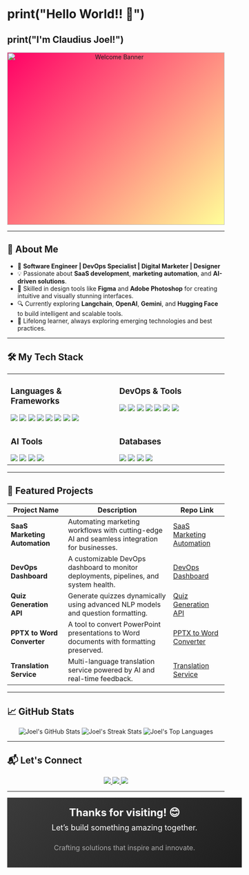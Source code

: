 #  print("Hello World!! 👋")
## print("I'm Claudius Joel!") 

<div style="width: 100%; background: linear-gradient(135deg, #f06, #ff9);">
  <div align="center">
    <img src="https://media.giphy.com/media/xT9IgzoKnwFNmISR8I/giphy.gif" alt="Welcome Banner" height="400px" width="100%" />
  </div>
</div>

---

## 🚀 About Me  

- 🌟 **Software Engineer | DevOps Specialist | Digital Marketer | Designer**  
- 💡 Passionate about **SaaS development**, **marketing automation**, and **AI-driven solutions**.  
- 🎨 Skilled in design tools like **Figma** and **Adobe Photoshop** for creating intuitive and visually stunning interfaces.  
- 🔍 Currently exploring **Langchain**, **OpenAI**, **Gemini**, and **Hugging Face** to build intelligent and scalable tools.  
- 🌱 Lifelong learner, always exploring emerging technologies and best practices.  

---

## 🛠️ My Tech Stack  

<div align="center">
  <table>
    <tr>
      <td valign="top" width="50%">
        <h3>Languages & Frameworks</h3>
        <div align="left">
          <img src="https://img.shields.io/badge/TypeScript-%23007ACC.svg?style=for-the-badge&logo=typescript&logoColor=white" />
          <img src="https://img.shields.io/badge/Python-%233776AB.svg?style=for-the-badge&logo=python&logoColor=white" />
          <img src="https://img.shields.io/badge/JavaScript-%23F7DF1E.svg?style=for-the-badge&logo=javascript&logoColor=black" />
          <img src="https://img.shields.io/badge/React-%2361DAFB.svg?style=for-the-badge&logo=react&logoColor=black" />
          <img src="https://img.shields.io/badge/Django-%23092E20.svg?style=for-the-badge&logo=django&logoColor=white" />
          <img src="https://img.shields.io/badge/Flask-%23000000.svg?style=for-the-badge&logo=flask&logoColor=white" />
          <img src="https://img.shields.io/badge/Next.js-%23000000.svg?style=for-the-badge&logo=nextdotjs&logoColor=white" />
          <img src="https://img.shields.io/badge/TailwindCSS-%2338B2AC.svg?style=for-the-badge&logo=tailwind-css&logoColor=white" />
        </div>
      </td>
      <td valign="top" width="50%">
        <h3>DevOps & Tools</h3>
        <div align="left">
          <img src="https://img.shields.io/badge/Docker-%232496ED.svg?style=for-the-badge&logo=docker&logoColor=white" />
          <img src="https://img.shields.io/badge/Kubernetes-%23326CE5.svg?style=for-the-badge&logo=kubernetes&logoColor=white" />
          <img src="https://img.shields.io/badge/GitHubActions-%232088FF.svg?style=for-the-badge&logo=githubactions&logoColor=white" />
          <img src="https://img.shields.io/badge/Jenkins-%23D24939.svg?style=for-the-badge&logo=jenkins&logoColor=white" />
          <img src="https://img.shields.io/badge/Ansible-%23EE0000.svg?style=for-the-badge&logo=ansible&logoColor=white" />
          <img src="https://img.shields.io/badge/AWS-%23232F3E.svg?style=for-the-badge&logo=amazonaws&logoColor=white" />
          <img src="https://img.shields.io/badge/GCP-%234285F4.svg?style=for-the-badge&logo=googlecloud&logoColor=white" />
        </div>
      </td>
    </tr>
    <tr>
      <td valign="top" width="50%">
        <h3>AI Tools</h3>
        <div align="left">
          <img src="https://img.shields.io/badge/Langchain-%23663399.svg?style=for-the-badge&logo=ai&logoColor=white" />
          <img src="https://img.shields.io/badge/OpenAI-%2300ADEF.svg?style=for-the-badge&logo=openai&logoColor=white" />
          <img src="https://img.shields.io/badge/HuggingFace-%23FF9900.svg?style=for-the-badge&logo=huggingface&logoColor=white" />
          <img src="https://img.shields.io/badge/Gemini-%230097FF.svg?style=for-the-badge&logo=ai&logoColor=white" />
        </div>
      </td>
      <td valign="top" width="50%">
        <h3>Databases</h3>
        <div align="left">
          <img src="https://img.shields.io/badge/MySQL-%234479A1.svg?style=for-the-badge&logo=mysql&logoColor=white" />
          <img src="https://img.shields.io/badge/PostgreSQL-%23336791.svg?style=for-the-badge&logo=postgresql&logoColor=white" />
          <img src="https://img.shields.io/badge/MongoDB-%2347A248.svg?style=for-the-badge&logo=mongodb&logoColor=white" />
          <img src="https://img.shields.io/badge/SQLite-%23003B57.svg?style=for-the-badge&logo=sqlite&logoColor=white" />
        </div>
      </td>
    </tr>
  </table>
</div>

---

## 🌟 Featured Projects  

| Project Name                  | Description                                                                                   | Repo Link                                                                 |
|-------------------------------|-----------------------------------------------------------------------------------------------|---------------------------------------------------------------------------|
| **SaaS Marketing Automation** | Automating marketing workflows with cutting-edge AI and seamless integration for businesses.   | [SaaS Marketing Automation](https://github.com/joelclaudius/saas-marketing-automation) |
| **DevOps Dashboard**           | A customizable DevOps dashboard to monitor deployments, pipelines, and system health.         | [DevOps Dashboard](https://github.com/joelclaudius/devops-dashboard)     |
| **Quiz Generation API**        | Generate quizzes dynamically using advanced NLP models and question formatting.               | [Quiz Generation API](https://github.com/joelclaudius/quiz-generation-api) |
| **PPTX to Word Converter**     | A tool to convert PowerPoint presentations to Word documents with formatting preserved.       | [PPTX to Word Converter](https://github.com/joelclaudius/pptx-to-word)   |
| **Translation Service**        | Multi-language translation service powered by AI and real-time feedback.                     | [Translation Service](https://github.com/joelclaudius/translation-service) |

---

## 📈 GitHub Stats  

<div align="center">
  <img src="https://github-readme-stats.vercel.app/api?username=joelclaudius&show_icons=true&theme=radical&hide_title=false" alt="Joel's GitHub Stats" />
  <img src="https://github-readme-streak-stats.herokuapp.com?user=joelclaudius&theme=radical" alt="Joel's Streak Stats" />
  <img src="https://github-readme-stats.vercel.app/api/top-langs/?username=joelclaudius&layout=compact&theme=radical" alt="Joel's Top Languages" />
</div>

---

## 📬 Let's Connect  

<div align="center">
  <a href="https://linkedin.com/in/joelclaudius">
    <img src="https://img.shields.io/badge/LinkedIn-%230077B5.svg?style=for-the-badge&logo=linkedin&logoColor=white" />
  </a>
  <a href="https://twitter.com/joelclaudius">
    <img src="https://img.shields.io/badge/Twitter-%231DA1F2.svg?style=for-the-badge&logo=twitter&logoColor=white" />
  </a>
  <a href="https://your-portfolio.com">
    <img src="https://img.shields.io/badge/Portfolio-%23000000.svg?style=for-the-badge&logo=portfolio&logoColor=white" />
  </a>
</div>

---

<div style="width: 100%; background: linear-gradient(135deg, #3b3b3b, #1e1e1e); color: white; text-align: center; padding: 20px; display: flex; flex-direction: column; align-items: center;">
  <h2 style="font-size: 24px; font-weight: bold; margin: 0;">Thanks for visiting! 😊</h2>
  <p style="font-size: 18px; margin: 10px 0;">Let’s build something amazing together.</p>
  <p style="font-size: 16px; color: #aaaaaa;">Crafting solutions that inspire and innovate.</p>
</div>


